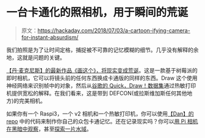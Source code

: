 # 一台卡通化的照相机，用于瞬间的荒诞

> 原文：<https://hackaday.com/2018/07/03/a-cartoon-ifying-camera-for-instant-absurdism/>

我们拍照是为了让时间定格，捕捉被不可靠的记忆模糊的细节。几乎没有解释的余地，这就是问题的关键。

[【丹·麦克尼斯】的最新作品《画这个》，将现实变成荒诞](http://danmacnish.com/2018/07/01/draw-this/)。这是一款基于树莓派的即时相机，它可以将镜头前的任何东西换成卡通版的同样的东西。Draw 这个使用神经网络来识别帧中的对象，然后从[谷歌的 Quick，Draw！数据集](https://github.com/googlecreativelab/quickdraw-dataset)通过热敏打印机提供宽松的解释。在我们看来，这是带到 DEFCON(或拉斯维加斯任何其他地方)的完美相机。

如果你有一个 Raspi3，一个 v2 相机和一个热敏打印机，你可以使用[【Dan】的 repo](https://github.com/danmacnish/cartoonify) 中的代码来制作你自己的众包卡通记忆。还在记录现实吗？你可以[用 Pi 相机在黑暗中观察](https://hackaday.com/2017/11/29/rage-against-the-dying-of-the-light-with-a-raspi-night-vision-camera/)，甚至[探索一片水域](https://hackaday.com/2018/02/27/pipecam-shallow-water-exploration-with-raspberry-pi/)。